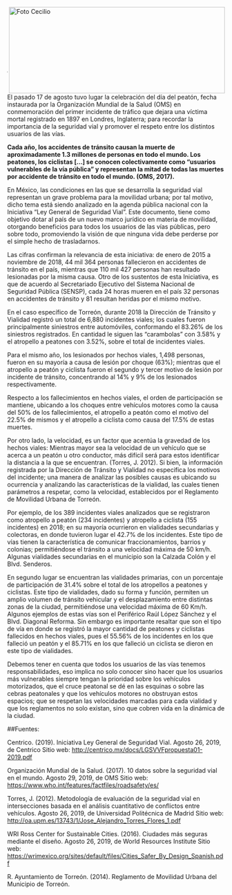 <p>
   <a title="ir a Otras Publicaciones" href="http://www.trcimplan.gob.mx/autores/ihanelly-hernandez-villa.html"><img class="img-responsive contenido-imagen" src="../imagenes/128/arq-ihanelly-hernandez-villa-top2.png" align="right" alt="Foto Cecilio" width="500" height="200"></a>

</p>

</br></br></br></br></br></br></br></br>

---

El pasado 17 de agosto tuvo lugar la celebración del día del peatón, fecha instaurada por la Organización Mundial de la Salud (OMS) en conmemoración del primer incidente de tráfico que dejara una víctima mortal registrado en 1897 en Londres, Inglaterra; para recordar la importancia de la seguridad vial y promover el respeto entre los distintos usuarios de las vías.

**Cada año, los accidentes de tránsito causan la muerte de aproximadamente 1.3 millones de personas en todo el mundo. Los peatones, los ciclistas […] se conocen colectivamente como “usuarios vulnerables de la vía pública” y representan la mitad de todas las muertes por accidente de tránsito en todo el mundo. (OMS, 2017).**

En México, las condiciones en las que se desarrolla la seguridad vial representan un grave problema para la movilidad urbana; por tal motivo, dicho tema está siendo analizado en la agenda pública nacional con la Iniciativa “Ley General de Seguridad Vial”. Este documento, tiene como objetivo dotar al país de un nuevo marco jurídico en materia de movilidad, otorgando beneficios para todos los usuarios de las vías públicas, pero sobre todo, promoviendo la visión de que ninguna vida debe perderse por el simple hecho de trasladarnos.

Las cifras confirman la relevancia de esta iniciativa: de enero de 2015 a noviembre de 2018, 44 mil 364 personas fallecieron en accidentes de tránsito en el país, mientras que 110 mil 427 personas han resultado lesionadas por la misma causa. Otro de los sustentos de esta Iniciativa, es que de acuerdo al Secretariado Ejecutivo del Sistema Nacional de Seguridad Pública (SENSP), cada 24 horas mueren en el país 32 personas en accidentes de tránsito y 81 resultan heridas por el mismo motivo.

En el caso específico de Torreón, durante 2018 la Dirección de Tránsito y Vialidad registró un total de 6,880 incidentes viales; los cuales fueron principalmente siniestros entre automóviles, conformando el 83.26% de los siniestros registrados. En cantidad le siguen las “carambolas” con 3.58% y el atropello a peatones con 3.52%, sobre el total de incidentes viales.

Para el mismo año, los lesionados por hechos viales, 1,498 personas, fueron en su mayoría a causa de lesión por choque (63%); mientras que el atropello a peatón y ciclista fueron el segundo y tercer motivo de lesión por incidente de tránsito, concentrando al 14% y 9% de los lesionados respectivamente.

Respecto a los fallecimientos en hechos viales, el orden de participación se mantiene, ubicando a los choques entre vehículos motores como la causa del 50% de los fallecimientos, el atropello a peatón como el motivo del 22.5% de mismos y el atropello a ciclista como causa del 17.5% de estas muertes.

Por otro lado, la velocidad, es un factor que acentúa la gravedad de los hechos viales: Mientras mayor sea la velocidad de un vehículo que se acerca a un peatón u otro conductor, más difícil será para estos identificar la distancia a la que se encuentran. (Torres, J. 2012). Si bien, la información registrada por la Dirección de Tránsito y Vialidad no especifica los motivos del incidente; una manera de analizar las posibles causas es ubicando su ocurrencia y analizando las características de la vialidad, las cuales tienen parámetros a respetar, como la velocidad, establecidos por el Reglamento de Movilidad Urbana de Torreón.

Por ejemplo, de los 389 incidentes viales analizados que se registraron como atropello a peatón (234 incidentes) y atropello a ciclista (155 incidentes) en 2018; en su mayoría ocurrieron  en vialidades secundarias y colectoras,  en donde tuvieron lugar el 42.7% de los incidentes. Este tipo de vías tienen la característica de comunicar fraccionamientos, barrios y colonias; permitiéndose el tránsito a una velocidad máxima de 50 km/h. Algunas vialidades secundarias en el municipio son la Calzada Colón y el Blvd. Senderos.

En segundo lugar se encuentran las vialidades primarias, con un porcentaje de participación de 31.4% sobre el total de los atropellos a peatones y ciclistas. Este tipo de vialidades, dado su forma y función, permiten un amplio volumen de tránsito vehicular y el desplazamiento entre distintas zonas de la ciudad, permitiéndose una velocidad máxima de 60 Km/h. Algunos ejemplos de estas vías son el Periférico Raúl López Sánchez y el Blvd. Diagonal Reforma. Sin embargo es importante resaltar que son el tipo de vía en donde se registró la mayor cantidad de peatones y ciclistas fallecidos en hechos viales, pues el 55.56% de los incidentes en los que falleció un peatón y el 85.71% en los que falleció un ciclista se dieron en este tipo de vialidades.

Debemos tener en cuenta que todos los usuarios de las vías tenemos responsabilidades, eso implica no solo conocer sino hacer que los usuarios más vulnerables siempre tengan la prioridad sobre los vehículos motorizados, que el cruce peatonal se dé en las esquinas o sobre las cebras peatonales y que los vehículos motores no obstruyan estos espacios; que se respetan las velocidades marcadas para cada vialidad y que los reglamentos no solo existan, sino que cobren vida en la dinámica de la ciudad.

##Fuentes:

Centrico. (2019). Iniciativa Ley General de Seguridad Vial. Agosto 26, 2019, de Centrico Sitio web: http://centrico.mx/docs/LGSVVFpropuesta01-2019.pdf

Organización Mundial de la Salud. (2017). 10 datos sobre la seguridad vial en el mundo. Agosto 29, 2019, de OMS Sitio web: https://www.who.int/features/factfiles/roadsafety/es/

Torres, J. (2012). Metodología de evaluación de la seguridad vial en intersecciones basada en el análisis cuantitativo de conflictos entre vehículos. Agosto 26, 2019, de Universidad Politécnica de Madrid Sitio web: http://oa.upm.es/13743/1/Jose_Alejandro_Torres_Flores_1.pdf

WRI Ross Center for Sustainable Cities. (2016). Ciudades más seguras mediante el diseño. Agosto 26, 2019, de World Resources Institute Sitio web: https://wrimexico.org/sites/default/files/Cities_Safer_By_Design_Spanish.pdf

R. Ayuntamiento de Torreón. (2014). Reglamento de Movilidad Urbana del Municipio de Torreón.
